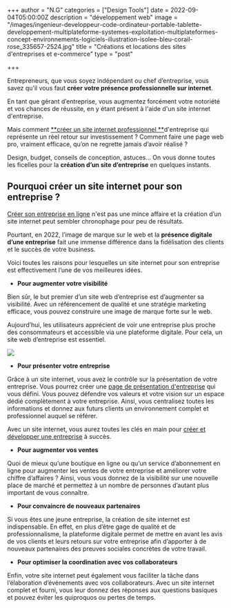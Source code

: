 +++
author = "N.G"
categories = ["Design Tools"]
date = 2022-09-04T05:00:00Z
description = "développement web"
image = "/images/ingenieur-developpeur-code-ordinateur-portable-tablette-developpement-multiplateforme-systemes-exploitation-multiplateformes-concept-environnements-logiciels-illustration-isolee-bleu-corail-rose_335657-2524.jpg"
title = "Créations et locations des sites d'entreprises et e-commerce"
type = "post"

+++
  
Entrepreneurs, que vous soyez indépendant ou chef d’entreprise, vous savez qu’il vous faut **créer votre présence professionnelle sur internet**.

En tant que gérant d’entreprise, vous augmentez forcément votre notoriété et vos chances de réussite, en y étant présent à l'aide d'un site internet d'entreprise.

Mais comment [**créer un site internet professionnel **](https://www.sitew.com/Creer-un-site-Internet-professionnel)d'entreprise qui représente un réel retour sur investissement ? Comment faire une page web pro, vraiment efficace, qu’on ne regrette jamais d’avoir réalisé ?

Design, budget, conseils de conception, astuces… On vous donne toutes les ficelles pour la **création d’un site d’entreprise** en quelques instants.

## Pourquoi créer un site internet pour son entreprise ?

[Créer son entreprise en ligne](https://www.sitew.com/Conseils-experts-en-creation-de-site/Creer-entreprise-en-ligne) n'est pas une mince affaire et la création d’un site internet peut sembler chronophage pour peu de résultats.

Pourtant, en 2022, l’image de marque sur le web et la **présence digitale d’une entreprise** fait une immense différence dans la fidélisation des clients et le succès de votre business.

Voici toutes les raisons pour lesquelles un site internet pour son entreprise est effectivement l’une de vos meilleures idées.

* **Pour augmenter votre visibilité**

Bien sûr, le but premier d’un site web d’entreprise est d’augmenter sa visibilité. Avec un référencement de qualité et une stratégie marketing efficace, vous pouvez construire une image de marque forte sur le web.

Aujourd’hui, les utilisateurs apprécient de voir une entreprise plus proche des consommateurs et accessible via une plateforme digitale. Pour cela, un site web d’entreprise est essentiel.

![](/images/hugo-muscot.svg)

* **Pour présenter votre entreprise**

Grâce à un site internet, vous avez le contrôle sur la présentation de votre entreprise. Vous pourrez créer une [page de présentation d'entreprise](https://www.sitew.com/Comment-developper-son-entreprise-en-ligne/page-presentation-entreprise) qui vous défini. Vous pouvez défendre vos valeurs et votre vision sur un espace dédié complètement à votre entreprise. Ainsi, vous centralisez toutes les informations et donnez aux futurs clients un environnement complet et professionnel auquel se référer.

Avec un site internet, vous aurez toutes les clés en main pour [créer et développer une entreprise](https://www.sitew.com/Conseils-experts-en-creation-de-site/Creer-et-developper-son-entreprise) à succès.

* **Pour augmenter vos ventes**

Quoi de mieux qu’une boutique en ligne ou qu’un service d’abonnement en ligne pour augmenter les ventes de votre entreprise et améliorer votre chiffre d’affaires ? Ainsi, vous vous donnez de la visibilité sur une nouvelle place de marché et permettez à un nombre de personnes d’autant plus important de vous connaître.

* **Pour convaincre de nouveaux partenaires**

Si vous êtes une jeune entreprise, la création de site internet est indispensable. En effet, en plus d’être gage de qualité et de professionnalisme, la plateforme digitale permet de mettre en avant les avis de vos clients et leurs retours sur votre entreprise afin d’apporter à de nouveaux partenaires des preuves sociales concrètes de votre travail.

* **Pour optimiser la coordination avec vos collaborateurs**

Enfin, votre site internet peut également vous faciliter la tâche dans l’élaboration d’événements avec vos collaborateurs. Avec un site internet complet et fourni, vous leur donnez des réponses aux questions basiques et pouvez éviter les quiproquos ou pertes de temps.